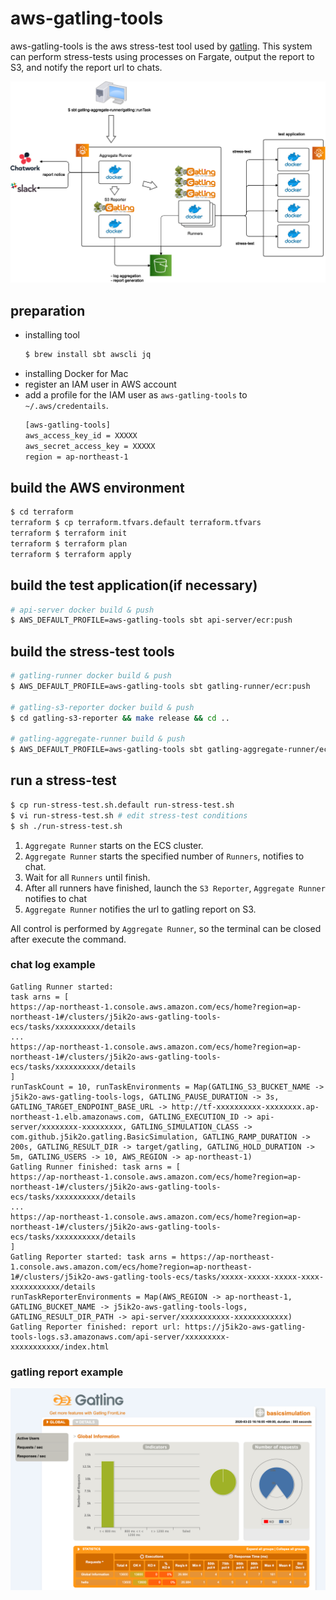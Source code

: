 # aws-gatling-tools

aws-gatling-tools is the aws stress-test tool used by [gatling](https://gatling.io/). This system can perform stress-tests using processes on Fargate, output the report to S3, and notify the report url to chats.

<img src="https://raw.githubusercontent.com/j5ik2o/aws-gatling-tools/master/doc/system-layout.png"/>

## preparation

- installing tool
    ```sh
    $ brew install sbt awscli jq
    ```
- installing Docker for Mac
- register an IAM user in AWS account
- add a profile for the IAM user as `aws-gatling-tools` to `~/.aws/credentails`.
    ```sh
    [aws-gatling-tools]
    aws_access_key_id = XXXXX
    aws_secret_access_key = XXXXX
    region = ap-northeast-1 
    ```

## build the AWS environment

```sh
$ cd terraform
terraform $ cp terraform.tfvars.default terraform.tfvars
terraform $ terraform init
terraform $ terraform plan
terraform $ terraform apply
```

## build the test application(if necessary)

```sh
# api-server docker build & push
$ AWS_DEFAULT_PROFILE=aws-gatling-tools sbt api-server/ecr:push
```

## build the stress-test tools

```sh
# gatling-runner docker build & push
$ AWS_DEFAULT_PROFILE=aws-gatling-tools sbt gatling-runner/ecr:push

# gatling-s3-reporter docker build & push
$ cd gatling-s3-reporter && make release && cd ..

# gatling-aggregate-runner build & push
$ AWS_DEFAULT_PROFILE=aws-gatling-tools sbt gatling-aggregate-runner/ecr:push
```

## run a stress-test

```sh
$ cp run-stress-test.sh.default run-stress-test.sh
$ vi run-stress-test.sh # edit stress-test conditions
$ sh ./run-stress-test.sh
```

1. `Aggregate Runner` starts on the ECS cluster.
1. `Aggregate Runner` starts the specified number of `Runners`, notifies to chat.
1. Wait for all `Runners` until finish.
1. After all runners have finished, launch the `S3 Reporter`, `Aggregate Runner` notifies to chat
1. `Aggregate Runner` notifies the url to gatling report on S3.

All control is performed by `Aggregate Runner`, so the terminal can be closed after execute the command.

### chat log example

```
Gatling Runner started:
task arns = [
https://ap-northeast-1.console.aws.amazon.com/ecs/home?region=ap-northeast-1#/clusters/j5ik2o-aws-gatling-tools-ecs/tasks/xxxxxxxxxx/details
...
https://ap-northeast-1.console.aws.amazon.com/ecs/home?region=ap-northeast-1#/clusters/j5ik2o-aws-gatling-tools-ecs/tasks/xxxxxxxxxx/details
]
runTaskCount = 10, runTaskEnvironments = Map(GATLING_S3_BUCKET_NAME -> j5ik2o-aws-gatling-tools-logs, GATLING_PAUSE_DURATION -> 3s, GATLING_TARGET_ENDPOINT_BASE_URL -> http://tf-xxxxxxxxxx-xxxxxxxx.ap-northeast-1.elb.amazonaws.com, GATLING_EXECUTION_ID -> api-server/xxxxxxxx-xxxxxxxxx, GATLING_SIMULATION_CLASS -> com.github.j5ik2o.gatling.BasicSimulation, GATLING_RAMP_DURATION -> 200s, GATLING_RESULT_DIR -> target/gatling, GATLING_HOLD_DURATION -> 5m, GATLING_USERS -> 10, AWS_REGION -> ap-northeast-1)
Gatling Runner finished: task arns = [
https://ap-northeast-1.console.aws.amazon.com/ecs/home?region=ap-northeast-1#/clusters/j5ik2o-aws-gatling-tools-ecs/tasks/xxxxxxxxxx/details
...
https://ap-northeast-1.console.aws.amazon.com/ecs/home?region=ap-northeast-1#/clusters/j5ik2o-aws-gatling-tools-ecs/tasks/xxxxxxxxxx/details
]
Gatling Reporter started: task arns = https://ap-northeast-1.console.aws.amazon.com/ecs/home?region=ap-northeast-1#/clusters/j5ik2o-aws-gatling-tools-ecs/tasks/xxxxx-xxxxx-xxxxx-xxxx-xxxxxxxxxxx/details
runTaskReporterEnvironments = Map(AWS_REGION -> ap-northeast-1, GATLING_BUCKET_NAME -> j5ik2o-aws-gatling-tools-logs, GATLING_RESULT_DIR_PATH -> api-server/xxxxxxxxxxx-xxxxxxxxxxxx)
Gatling Reporter finished: report url: https://j5ik2o-aws-gatling-tools-logs.s3.amazonaws.com/api-server/xxxxxxxxx-xxxxxxxxxxx/index.html
```

### gatling report example

<img src="https://raw.githubusercontent.com/j5ik2o/aws-gatling-tools/master/doc/gatling-report.png"/>

